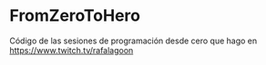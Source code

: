 # FromZeroToHero
Código de las sesiones de programación desde cero que hago en https://www.twitch.tv/rafalagoon
